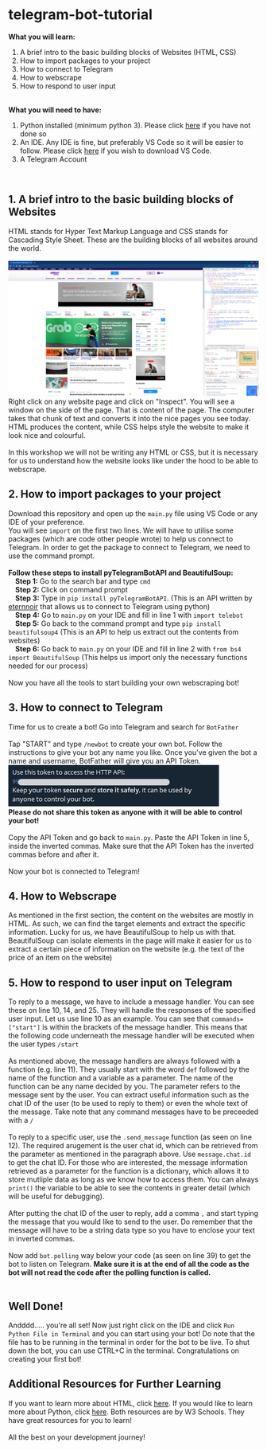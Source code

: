 # telegram-bot-tutorial

<b>What you will learn:</b>
<ol>
  <li>A brief intro to the basic building blocks of Websites (HTML, CSS)</li>
  <li>How to import packages to your project</li>
  <li>How to connect to Telegram</li>
  <li>How to webscrape</li>
  <li>How to respond to user input</li>
</ol>
<br>
<b>What you will need to have:</b>
<ol>
  <li>Python installed (minimum python 3). Please click <a href="https://www.python.org/downloads/">here</a> if you have not done so</li>
  <li>An IDE. Any IDE is fine, but preferably VS Code so it will be easier to follow. Please click <a href="https://code.visualstudio.com/">here</a> if you wish to download VS Code.</li>
  <li>A Telegram Account</li>
</ol>
<br>
<h2>1. A brief intro to the basic building blocks of Websites</h2>
HTML stands for Hyper Text Markup Language and CSS stands for Cascading Style Sheet. These are the building blocks of all websites around the world.<br>
<br>
<img src="/README/inspect.png"><br>
Right click on any website page and click on "Inspect". You will see a window on the side of the page. That is content of the page. The computer takes that chunk of text and converts it into the nice pages you see today. HTML produces the content, while CSS helps style the website to make it look nice and colourful.<br>
<br>
In this workshop we will not be writing any HTML or CSS, but it is necessary for us to understand how the website looks like under the hood to be able to webscrape.
<br>
<h2>2. How to import packages to your project</h2>
Download this repository and open up the <code>main.py</code> file using VS Code or any IDE of your preference.<br>
You will see <code>import</code> on the first two lines. We will have to utilise some packages (which are code other people wrote) to help us connect to Telegram. In order to get the package to connect to Telegram, we need to use the command prompt.<br>
<br>
<b>Follow these steps to install pyTelegramBotAPI and BeautifulSoup:</b><br>
&emsp;<b>Step 1:</b> Go to the search bar and type <code>cmd</code> <br>
&emsp;<b>Step 2:</b> Click on command prompt <br>
&emsp;<b>Step 3:</b> Type in <code>pip install pyTelegramBotAPI</code>. (This is an API written by <a href="https://github.com/eternnoir/pyTelegramBotAPI">eternnoir</a> that allows us to connect to Telegram using python)<br>
&emsp;<b>Step 4:</b> Go to <code>main.py</code> on your IDE and fill in line 1 with <code>import telebot</code><br>
&emsp;<b>Step 5:</b> Go back to the command prompt and type <code>pip install beautifulsoup4</code> (This is an API to help us extract out the contents from websites)<br>
&emsp;<b>Step 6:</b> Go back to <code>main.py</code> on your IDE and fill in line 2 with <code>from bs4 import BeautifulSoup</code> (This helps us import only the necessary functions needed for our process) <br>
<br>
Now you have all the tools to start building your own webscraping bot!
<br>
<h2>3. How to connect to Telegram</h2>
Time for us to create a bot! Go into Telegram and search for <code>BotFather</code><br>
<br>
Tap "START" and type <code>/newbot</code> to create your own bot. Follow the instructions to give your bot any name you like. Once you've given the bot a name and username, BotFather will give you an API Token. <br>
<img src="/README/apikey.png"><br>
<b>Please do not share this token as anyone with it will be able to control your bot!</b><br>
<br>
Copy the API Token and go back to <code>main.py</code>. Paste the API Token in line 5, inside the inverted commas. Make sure that the API Token has the inverted commas before and after it.<br>
<br>
Now your bot is connected to Telegram!<br>
<h2>4. How to Webscrape</h2>
As mentioned in the first section, the content on the websites are mostly in HTML. As such, we can find the target elements and extract the specific information. Lucky for us, we have BeautifulSoup to help us with that. BeautifulSoup can isolate elements in the page will make it easier for us to extract a certain piece of information on the website (e.g. the text of the price of an item on the website)<br>
<h2>5. How to respond to user input on Telegram</h2>
To reply to a message, we have to include a message handler. You can see these on line 10, 14, and 25. They will handle the responses of the specified user input. Let us use line 10 as an example. You can see that <code>commands=["start"]</code> is within the brackets of the message handler. This means that the following code underneath the message handler will be executed when the user types <code>/start</code><br>
<br>
As mentioned above, the message handlers are always followed with a function (e.g. line 11). They usually start with the word <code>def</code> followed by the name of the function and a variable as a parameter. The name of the function can be any name decided by you. The parameter refers to the message sent by the user. You can extract useful information such as the chat ID of the user (to be used to reply to them) or even the whole text of the message. Take note that any command messages have to be preceeded with a <code>/</code><br>
<br>
To reply to a specific user, use the <code>.send_message</code> function (as seen on line 12). The required arugement is the user chat id, which can be retrieved from the parameter as mentioned in the paragraph above. Use <code>message.chat.id</code> to get the chat ID. For those who are interested, the message information retrieved as a parameter for the function is a dictionary, which allows it to store mutliple data as long as we know how to access them. You can always <code>print()</code> the variable to be able to see the contents in greater detail (which will be useful for debugging).<br>
<br>
After putting the chat ID of the user to reply, add a comma <code>,</code> and start typing the message that you would like to send to the user. Do remember that the message will have to be a string data type so you have to enclose your text in inverted commas.<br>
<br>
Now add <code>bot.polling</code> way below your code (as seen on line 39) to get the bot to listen on Telegram. <b>Make sure it is at the end of all the code as the bot will not read the code after the polling function is called.</b><br>
<br>
<h2>Well Done!</h2>
Andddd..... you're all set! Now just right click on the IDE and click <code>Run Python File in Terminal</code> and you can start using your bot! Do note that the file has to be running in the terminal in order for the bot to be live. To shut down the bot, you can use CTRL+C in the terminal. Congratulations on creating your first bot! 

<h2>Additional Resources for Further Learning</h2>
If you want to learn more about HTML, click <a href="https://www.w3schools.com/html/default.asp">here</a>. If you would like to learn more about Python, click <a href="https://www.w3schools.com/python/">here</a>. Both resources are by W3 Schools. They have great resources for you to learn!<br>
<br>
All the best on your development journey!
